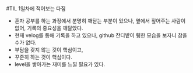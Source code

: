 #TIL 1일차에 적어보는 다짐
- 혼자 공부를 하는 과정에서 분명히 깨닫는 부분이 있으나, 옆에서 짚어주는 사람이 없어, 기록의 중요성을 깨달았다.
- 현재 velog를 통해 기록을 하고 있으나, github 잔디밭이 휑한 모습을 보자니 참을 수가 없다.
- 부담을 갖지 않는 것이 핵심이고,
- 꾸준히 하는 것이 핵심이다.
- level을 쌓아가는 재미를 느낄 필요가 있다.